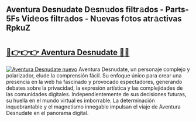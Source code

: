 ## Aventura Desnudate D𝚎sn𝚞dos filtr𝚊dos - Parts-5Fs Vid𝚎os filtr𝚊dos - N𝚞evas f𝚘tos atr𝚊ctivas RpkuZ

# <h2><a href="http://mb37pm.tromn.icu/?c=Aventura+Desnudate">🔗👉👉👉 Aventura Desnudate 🔗🔗</a></h2>

[![Aventura Desnudate nuevo](https://i.imgur.com/pEAQMta.gif)](http://mb37pm.tromn.icu/?c=Aventura+Desnudate)
Aventura Desnudate, un personaje complejo y polarizador, elude la comprensión fácil. Su enfoque único para crear una presencia en la web ha fascinado y provocado espectadores, generando debates sobre la privacidad, la expresión artística y las complejidades de las comunidades digitales. Independientemente de sus decisiones futuras, su huella en el mundo virtual es imborrable. La determinación inquebrantable y el magnetismo innegable impulsan el viaje de Aventura Desnudate en el panorama digital.
